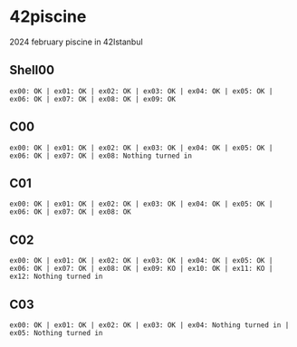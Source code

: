 # 42piscine
2024 february piscine in 42Istanbul

## Shell00
```
ex00: OK | ex01: OK | ex02: OK | ex03: OK | ex04: OK | ex05: OK | ex06: OK | ex07: OK | ex08: OK | ex09: OK
```
## C00
```
ex00: OK | ex01: OK | ex02: OK | ex03: OK | ex04: OK | ex05: OK | ex06: OK | ex07: OK | ex08: Nothing turned in
```
## C01
```
ex00: OK | ex01: OK | ex02: OK | ex03: OK | ex04: OK | ex05: OK | ex06: OK | ex07: OK | ex08: OK
```
## C02
```
ex00: OK | ex01: OK | ex02: OK | ex03: OK | ex04: OK | ex05: OK | ex06: OK | ex07: OK | ex08: OK | ex09: KO | ex10: OK | ex11: KO | ex12: Nothing turned in
```
## C03
```
ex00: OK | ex01: OK | ex02: OK | ex03: OK | ex04: Nothing turned in | ex05: Nothing turned in
```
